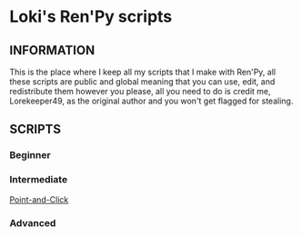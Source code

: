# Loki's Ren'Py scripts

## INFORMATION

This is the place where I keep all my scripts that I make with Ren'Py, all these scripts are public and global meaning that you can use, edit, and redistribute them however you please, all you need to do is credit me, Lorekeeper49, as the original author and you won't get flagged for stealing.

## SCRIPTS

### Beginner



### Intermediate

[Point-and-Click](https://github.com/Lorekeeper49/Loki-s-Point-and-Click)

### Advanced

